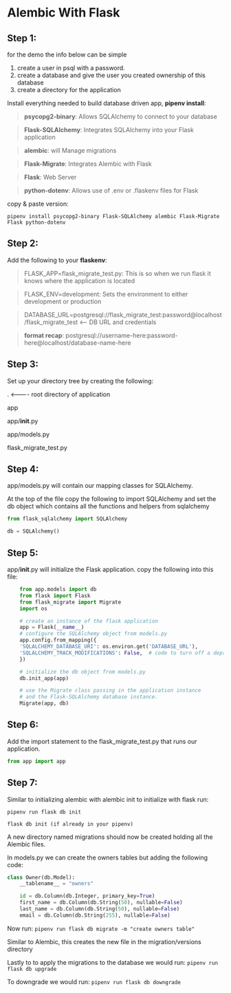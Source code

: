 # Alembic With Flask

## Step 1:

for the demo the info below can be simple

1. create a user in psql with a password.
2. create a database and give the user you created ownership of this database
3. create a directory for the application

Install everything needed to build database driven app, __pipenv install__:

> __psycopg2-binary__: Allows SQLAlchemy to connect to your database

> __Flask-SQLAlchemy__: Integrates SQLAlchemy into your Flask application

> __alembic__: will Manage migrations

> __Flask-Migrate__: Integrates Alembic with Flask

> __Flask__: Web Server

> __python-dotenv__: Allows use of .env or .flaskenv files for Flask

copy & paste version:

```
pipenv install psycopg2-binary Flask-SQLAlchemy alembic Flask-Migrate Flask python-dotenv
```

## Step 2:

Add the following to your __flaskenv__:

> FLASK_APP=flask_migrate_test.py: This is so when we run flask it knows where the application is located

> FLASK_ENV=development: Sets the environment to either development or production

> DATABASE_URL=postgresql://flask_migrate_test:password@localhost/flask_migrate_test <-- DB URL and credentials

> __format recap__: postgresql://username-here:password-here@localhost/database-name-here

## Step 3:

Set up your directory tree by creating the following:

. <---- root directory of application

app

app/**init**.py

app/models.py

flask_migrate_test.py

## Step 4:

app/models.py will contain our mapping classes for SQLAlchemy.

  At the top of the file copy the following to import SQLAlchemy and
  set the db object which contains all the functions and helpers from sqlalchemy

  ```Python
  from flask_sqlalchemy import SQLAlchemy

  db = SQLAlchemy()
  ```

## Step 5:

app/**init**.py will initialize the Flask application. copy the following into this file:

```Python
    from app.models import db
    from flask import Flask
    from flask_migrate import Migrate
    import os

    # create an instance of the flask application
    app = Flask(__name__)
    # configure the SQLAlchemy object from models.py
    app.config.from_mapping({
    'SQLALCHEMY_DATABASE_URI': os.environ.get('DATABASE_URL'),
    'SQLALCHEMY_TRACK_MODIFICATIONS': False,  # code to turn off a deprecated feature warning
    })

    # initialize the db object from models.py
    db.init_app(app)

    # use the Migrate class passing in the application instance
    # and the Flask-SQLAlchemy database instance.
    Migrate(app, db)
```

## Step 6:

Add the import statement to the flask_migrate_test.py that runs our application.

```Python
from app import app
```

## Step 7:

Similar to initializing alembic with alembic init to initialize with flask run:

```pipenv run flask db init```

```flask db init (if already in your pipenv)```

A new directory named migrations should now be created holding all the Alembic files.

In models.py we can create the owners tables but adding the following code:

```Python
class Owner(db.Model):
    __tablename__ = "owners"

    id = db.Column(db.Integer, primary_key=True)
    first_name = db.Column(db.String(50), nullable=False)
    last_name = db.Column(db.String(50), nullable=False)
    email = db.Column(db.String(255), nullable=False)
```

Now run: ```pipenv run flask db migrate -m "create owners table"```

Similar to Alembic, this creates the new file in the migration/versions directory

Lastly to to apply the migrations to the database we would run: ```pipenv run flask db upgrade```

To downgrade we would run: ```pipenv run flask db downgrade```
